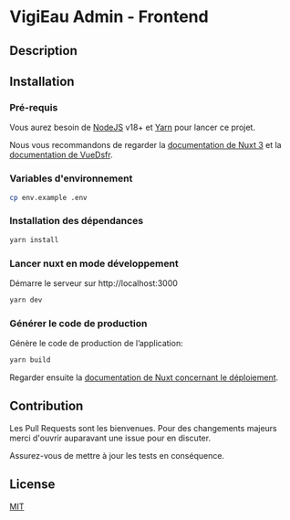 # VigiEau Admin - Frontend

## Description

## Installation

### Pré-requis

Vous aurez besoin de [NodeJS](https://nodejs.org/) v18+ et [Yarn](https://yarnpkg.com/) pour lancer ce projet.

Nous vous recommandons de regarder la [documentation de Nuxt 3](https://v3.nuxtjs.org)
et la [documentation de VueDsfr](https://vue-dsfr.netlify.app).

### Variables d'environnement

```bash
cp env.example .env
```

### Installation des dépendances

```bash
yarn install
```

### Lancer nuxt en mode développement

Démarre le serveur sur http://localhost:3000

```bash
yarn dev
```

### Générer le code de production

Génère le code de production de l’application:

```bash
yarn build
```

Regarder ensuite la [documentation de Nuxt concernant le déploiement](https://v3.nuxtjs.org/docs/deployment).

## Contribution

Les Pull Requests sont les bienvenues. Pour des changements majeurs merci d'ouvrir auparavant une issue pour en discuter.

Assurez-vous de mettre à jour les tests en conséquence.

## License

[MIT](https://choosealicense.com/licenses/mit/)
